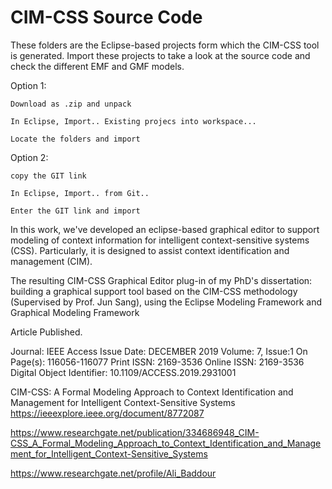 # CIM-CSS Source Code

These folders are the Eclipse-based projects form which the CIM-CSS tool is generated. Import these projects to take a look at the source code and check the different EMF and GMF models.

Option 1:

    Download as .zip and unpack

    In Eclipse, Import.. Existing projecs into workspace...

    Locate the folders and import

Option 2:

    copy the GIT link

    In Eclipse, Import.. from Git..

    Enter the GIT link and import


In this  work, we've developed an eclipse-based graphical editor to support modeling of context information for intelligent context-sensitive systems (CSS). Particularly, it is designed to assist context identification and management (CIM).

The resulting CIM-CSS Graphical Editor plug-in of my PhD's dissertation: building a graphical support tool based on the CIM-CSS methodology (Supervised by Prof. Jun Sang), using the Eclipse Modeling Framework and Graphical Modeling Framework

Article Published.

Journal: IEEE Access
Issue Date: DECEMBER 2019
Volume: 7, Issue:1
On Page(s): 116056-116077
Print ISSN: 2169-3536
Online ISSN: 2169-3536
Digital Object Identifier: 10.1109/ACCESS.2019.2931001


CIM-CSS: A Formal Modeling Approach to Context Identification and Management for Intelligent Context-Sensitive Systems 
https://ieeexplore.ieee.org/document/8772087

https://www.researchgate.net/publication/334686948_CIM-CSS_A_Formal_Modeling_Approach_to_Context_Identification_and_Management_for_Intelligent_Context-Sensitive_Systems

https://www.researchgate.net/profile/Ali_Baddour
